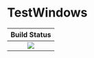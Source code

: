 # TestWindows

|  **Build Status**               |
|:-------------------------------:|
|  [![][travis-img]][travis-url]  |


[travis-img]: https://api.travis-ci.org/wookay/TestWindows.jl.svg?branch=master
[travis-url]: https://travis-ci.org/wookay/TestWindows.jl

